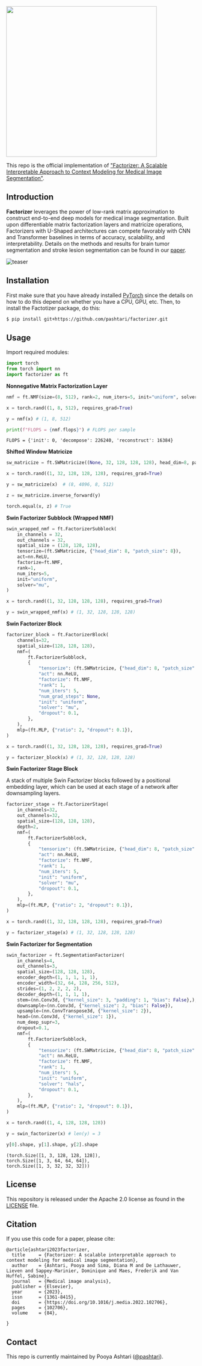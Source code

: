 <img src=figures/logo.png width="400">

This repo is the official implementation of ["Factorizer: A Scalable Interpretable Approach to Context Modeling for Medical Image Segmentation"](https://doi.org/10.1016/j.media.2022.102706).


## Introduction

**Factorizer** leverages the power of low-rank matrix approximation to construct end-to-end deep models for medical image segmentation. Built upon differentiable matrix factorization layers and matricize operations, Factorizers with U-Shaped architectures can compete favorably with CNN and Transformer baselines in terms of accuracy, scalability, and interpretability. Details on the methods and results for brain tumor segmentation and stroke lesion segmentation can be found in our [paper](https://doi.org/10.1016/j.media.2022.102706).

![teaser](figures/graphical_abstract.png)


## Installation

First make sure that you have already installed [PyTorch](https://pytorch.org/get-started/locally/) since the details on how to do this depend on whether you have a CPU, GPU, etc. Then, to install the Factotizer package, do this:

```bash
$ pip install git+https://github.com/pashtari/factorizer.git
```


## Usage

Import required modules:

```python
import torch
from torch import nn
import factorizer as ft
```

**Nonnegative Matrix Factorization Layer**
```python
nmf = ft.NMF(size=(8, 512), rank=2, num_iters=5, init="uniform", solver="mu")

x = torch.rand((1, 8, 512), requires_grad=True)

y = nmf(x) # (1, 8, 512)

print(f"FLOPS = {nmf.flops}") # FLOPS per sample
```
    FLOPS = {'init': 0, 'decompose': 226240, 'reconstruct': 16384}

**Shifted Window Matricize**
```python
sw_matricize = ft.SWMatricize((None, 32, 128, 128, 128), head_dim=8, patch_size=8)

x = torch.rand((1, 32, 128, 128, 128), requires_grad=True)

y = sw_matricize(x)  # (8, 4096, 8, 512)

z = sw_matricize.inverse_forward(y)

torch.equal(x, z) # True
```

**Swin Factorizer Subblock (Wrapped NMF)**
```python
swin_wrapped_nmf = ft.FactorizerSubblock(
    in_channels = 32,
    out_channels = 32,
    spatial_size = (128, 128, 128),
    tensorize=(ft.SWMatricize, {"head_dim": 8, "patch_size": 8}),
    act=nn.ReLU,
    factorize=ft.NMF,
    rank=1,
    num_iters=5,
    init="uniform",
    solver="mu",
)

x = torch.rand((1, 32, 128, 128, 128), requires_grad=True)

y = swin_wrapped_nmf(x) # (1, 32, 128, 128, 128)
```

**Swin Factorizer Block**
```python
factorizer_block = ft.FactorizerBlock(
    channels=32,
    spatial_size=(128, 128, 128),
    nmf=(
        ft.FactorizerSubblock,
        {
            "tensorize": (ft.SWMatricize, {"head_dim": 8, "patch_size": 8}),
            "act": nn.ReLU,
            "factorize": ft.NMF,
            "rank": 1,
            "num_iters": 5,
            "num_grad_steps": None,
            "init": "uniform",
            "solver": "mu",
            "dropout": 0.1,
        },
    ),
    mlp=(ft.MLP, {"ratio": 2, "dropout": 0.1}),
)

x = torch.rand((1, 32, 128, 128, 128), requires_grad=True)

y = factorizer_block(x) # (1, 32, 128, 128, 128)
```

**Swin Factorizer Stage Block**

A stack of multiple Swin Factorizer blocks followed by a positional embedding layer, which can be used at each stage of a network after downsampling layers.

```python
factorizer_stage = ft.FactorizerStage(
    in_channels=32,
    out_channels=32,
    spatial_size=(128, 128, 128),
    depth=2,
    nmf=(
        ft.FactorizerSubblock,
        {
            "tensorize": (ft.SWMatricize, {"head_dim": 8, "patch_size": 8}),
            "act": nn.ReLU,
            "factorize": ft.NMF,
            "rank": 1,
            "num_iters": 5,
            "init": "uniform",
            "solver": "mu",
            "dropout": 0.1,
        },
    ),
    mlp=(ft.MLP, {"ratio": 2, "dropout": 0.1}),
)

x = torch.rand((1, 32, 128, 128, 128), requires_grad=True)

y = factorizer_stage(x) # (1, 32, 128, 128, 128)
```

**Swin Factorizer for Segmentation**
```python
swin_factorizer = ft.SegmentationFactorizer(
    in_channels=4,
    out_channels=3,
    spatial_size=(128, 128, 128),
    encoder_depth=(1, 1, 1, 1, 1),
    encoder_width=(32, 64, 128, 256, 512),
    strides=(1, 2, 2, 2, 2),
    decoder_depth=(1, 1, 1, 1),
    stem=(nn.Conv3d, {"kernel_size": 3, "padding": 1, "bias": False},),
    downsample=(nn.Conv3d, {"kernel_size": 2, "bias": False}),
    upsample=(nn.ConvTranspose3d, {"kernel_size": 2}),
    head=(nn.Conv3d, {"kernel_size": 1}),
    num_deep_supr=3,
    dropout=0.1,
    nmf=(
        ft.FactorizerSubblock,
        {
            "tensorize": (ft.SWMatricize, {"head_dim": 8, "patch_size": 8}),
            "act": nn.ReLU,
            "factorize": ft.NMF,
            "rank": 1,
            "num_iters": 5,
            "init": "uniform",
            "solver": "hals",
            "dropout": 0.1,
        },
    ),
    mlp=(ft.MLP, {"ratio": 2, "dropout": 0.1}),
)

x = torch.rand((1, 4, 128, 128, 128))

y = swin_factorizer(x) # len(y) = 3

y[0].shape, y[1].shape, y[2].shape
```

    (torch.Size([1, 3, 128, 128, 128]),
    torch.Size([1, 3, 64, 64, 64]),
    torch.Size([1, 3, 32, 32, 32]))


## License

This repository is released under the Apache 2.0 license as found in the [LICENSE](LICENSE) file.


## Citation

If you use this code for a paper, please cite:

```
@article{ashtari2023factorizer,
  title     = {Factorizer: A scalable interpretable approach to context modeling for medical image segmentation},
  author    = {Ashtari, Pooya and Sima, Diana M and De Lathauwer, Lieven and Sappey-Marinier, Dominique and Maes, Frederik and Van Huffel, Sabine},
  journal   = {Medical image analysis},
  publisher = {Elsevier},
  year      = {2023},
  issn      = {1361-8415},
  doi       = {https://doi.org/10.1016/j.media.2022.102706},
  pages     = {102706},
  volume    = {84},

}
```


## Contact

This repo is currently maintained by Pooya Ashtari ([@pashtari](https://github.com/pashtari)).
